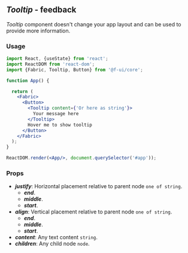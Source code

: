 ## *Tooltip* - feedback

_Tooltip_ component doesn't change your app layout and can be used to provide more information.

### Usage

```jsx
import React, {useState} from 'react';
import ReactDOM from 'react-dom';
import {Fabric, Tooltip, Button} from '@f-ui/core';

function App() {

  return (
    <Fabric>
      <Button>
        <Tooltip content={'Or here as string'}>
          Your message here
        </Tooltip>
        Hover me to show tooltip
      </Button>
    </Fabric>
  );
}

ReactDOM.render(<App/>, document.querySelector('#app'));
```

### Props
- ***justify***: Horizontal placement relative to parent node `one of string`.
  - ***end***.
  - ***middle***.
  - ***start***.
- ***align***: Vertical placement relative to parent node `one of string`.
  - ***end***.
  - ***middle***.
  - ***start***.
- ***content***: Any text content `string`.
- ***children***: Any child node `node`.

